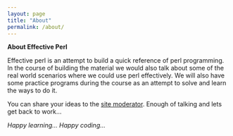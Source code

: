 ```yaml
---
layout: page
title: "About"
permalink: /about/
---
```


**About Effective Perl**

Effective perl is an attempt to build a quick reference of perl programming. In the course of building the material we would also talk about some of the real world scenarios where we could use perl effectively. We will also have some practice programs during the course as an attempt to solve and learn the ways to do it.


You can share your ideas to the [site moderator](pl.bglr@gmail.com). Enough of talking and lets get back to work... 


*Happy learning... Happy coding...*
